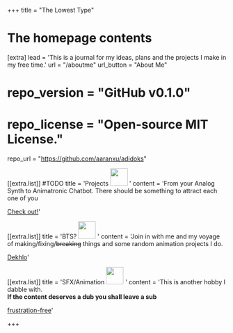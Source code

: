 +++
title = "The Lowest Type"


# The homepage contents
[extra]
lead = 'This is a journal for my ideas, plans and the projects I make in my free time.'
url = "/aboutme"
url_button = "About Me"
# repo_version = "GitHub v0.1.0"
# repo_license = "Open-source MIT License."
repo_url = "https://github.com/aaranxu/adidoks"

[[extra.list]]
#TODO
title = 'Projects <img src="https://emojis.slackmojis.com/emojis/images/1605722420/11386/among_us_orange_dance.gif?1605722420" width="40"/> '
content = 'From your Analog Synth to Animatronic Chatbot. There should be something to attract each one of you <p> <a class="btn btn-primary btn-lg px-4 mb-2" href="projects/gimagegrabber/intro/" role="button">Check out!</a>'

[[extra.list]]
title = 'BTS? <img src="https://emojis.slackmojis.com/emojis/images/1562883039/5948/bongo_blob.gif?1562883039" width="40"/> '
content = 'Join in with me and my voyage of making/fixing/<strike>breaking</strike> things and some random animation projects I do. <p> <a class="btn btn-primary btn-lg px-4 mb-2" href="blog" role="button">Dekhlo</a>'

[[extra.list]]
title = 'SFX/Animation <img src="https://emojis.slackmojis.com/emojis/images/1614878452/17042/turtle-dance.gif?1614878452" width="40"/> '
content = 'This is another hobby I dabble with. <br><b>If the content deserves a dub you shall leave a sub</b><p> <a class="btn btn-primary btn-lg px-4 mb-2" href="https://youtube.com/channel/UC7BLVR5OvHzaD7utOEuk94g" target="_blank" role="button">frustration-free</a>'

+++

